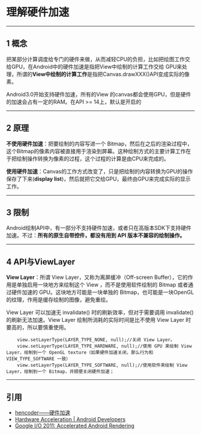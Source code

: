 # 理解硬件加速

---
## 1 概念

把某部分计算调度给专门的硬件来做，从而减轻CPU的负担，比如把绘图工作交给GPU，在Android中的硬件加速是指把View中绘制的计算工作交给 GPU来处理，所谓的**View中绘制的计算工作**是指把Canvas.drawXXX()API变成实际的像素。

Android3.0开始支持硬件加速，所有的View 的canvas都会使用GPU，但是硬件的加速会占有一定的RAM。在API >= 14上，默认是开启的

---
## 2 原理

**不使用硬件加速**：把要绘制的内容写进一个 Bitmap，然后在之后的渲染过程中，这个Bitmap的像素内容被直接用于渲染到屏幕。这种绘制方式的主要计算工作在于把绘制操作转换为像素的过程，这个过程的计算是由CPU来完成的。

**使用硬件加速**：Canvas的工作方式改变了，只是把绘制的内容转换为GPU的操作保存了下来(**display list**)，然后就把它交给GPU，最终由GPU来完成实际的显示工作。


---
## 3 限制

Android绘制API中，有一部分不支持硬件加速，或者只在高版本SDK下支持硬件加速。不过：**所有的原生自带控件，都没有用到 API 版本不兼容的绘制操作。**

---
## 4 API与ViewLayer

**View Layer**：所谓 View Layer，又称为离屏缓冲（Off-screen Buffer），它的作用是单独启用一块地方来绘制这个 View ，而不是使用软件绘制的 Bitmap 或者通过硬件加速的 GPU。这块地方可能是一块单独的 Bitmap，也可能是一块OpenGL的纹理，作用是缓存绘制的图像，避免重绘。

View Layer 可以加速无 invalidate() 时的刷新效率，但对于需要调用 invalidate() 的刷新无法加速。View Layer 绘制所消耗的实际时间是比不使用 View Layer 时要高的，所以要慎重使用。

```
    view.setLayerType(LAYER_TYPE_NONE, null);//关闭 View Layer。
    view.setLayerType(LAYER_TYPE_HARDWARE, null);//使用 GPU 来绘制 View Layer，绘制到一个 OpenGL texture（如果硬件加速关闭，那么行为和 VIEW_TYPE_SOFTWARE 一致）
    view.setLayerType(LAYER_TYPE_SOFTWARE, null);//使用软件来绘制 View Layer，绘制到一个 Bitmap，并顺便关闭硬件加速；
```

---
## 引用

- [hencoder——硬件加速](http://hencoder.com/ui-1-8/)
- [Hardware Acceleration | Android Developers](http://link.zhihu.com/?target=https%3A//developer.android.google.cn/guide/topics/graphics/hardware-accel.html)
- [Google I/O 2011: Accelerated Android Rendering](http://link.zhihu.com/?target=https%3A//www.youtube.com/watch%3Fv%3Dv9S5EO7CLjo)
